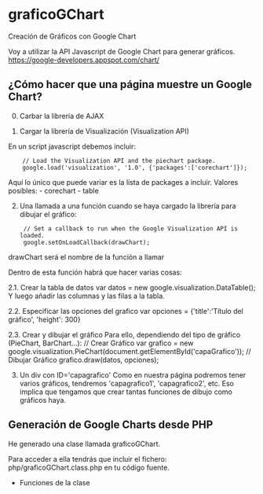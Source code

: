 graficoGChart
=============

Creación de Gráficos con Google Chart

Voy a utilizar la API Javascript de Google Chart para generar gráficos.
https://google-developers.appspot.com/chart/

¿Cómo hacer que una página muestre un Google Chart?
---------------------------------------------------
0. Carbar la librería de AJAX
<script type="text/javascript" src="https://www.google.com/jsapi"></script>

1. Cargar la librería de Visualización (Visualization API)

En un script javascript debemos incluir:

		// Load the Visualization API and the piechart package.
		google.load('visualization', '1.0', {'packages':['corechart']});

Aquí lo único que puede variar es la lista de packages a incluir. Valores posibles:
	- corechart
	- table

2. Una llamada a una función cuando se haya cargado la librería para dibujar el gráfico:


      	// Set a callback to run when the Google Visualization API is loaded.
      	google.setOnLoadCallback(drawChart);

drawChart será el nombre de la función a llamar

Dentro de esta función habrá que hacer varias cosas:

2.1. Crear la tabla de datos
	var datos = new google.visualization.DataTable();
	Y luego añadir las columnas y las filas a la tabla.
	
2.2. Especificar las opciones del grafico
	var opciones = {'title':'Título del gráfico',
					'height': 300}
					
2.3. Crear y dibujar el gráfico
	Para ello, dependiendo del tipo de gráfico (PieChart, BarChart...):
		// Crear Gráfico
		var grafico = new google.visualization.PieChart(document.getElementById('capaGrafico'));
		// Dibujar Gráfico
        grafico.draw(datos, opciones);

3. Un div con ID='capagrafico'
	Como en nuestra página podremos tener varios gráficos, tendremos 'capagrafico1', 'capagrafico2', etc.
	Eso implica que tengamos que crear tantas funciones de dibujo como gráficos haya.
	

Generación de Google Charts desde PHP
-------------------------------------

He generado una clase llamada graficoGChart.

Para acceder a ella tendrás que incluir el fichero:
	php/graficoGChart.class.php
en tu código fuente.

- Funciones de la clase


